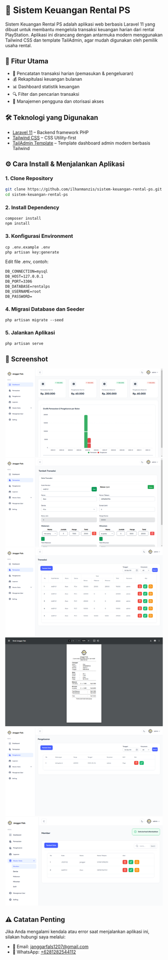 # 💸 Sistem Keuangan Rental PS

Sistem Keuangan Rental PS adalah aplikasi web berbasis Laravel 11 yang dibuat untuk membantu mengelola transaksi keuangan harian dari rental PlayStation. Aplikasi ini dirancang dengan antarmuka modern menggunakan Tailwind CSS dan template TailAdmin, agar mudah digunakan oleh pemilik usaha rental.

## 🚀 Fitur Utama

-   📅 Pencatatan transaksi harian (pemasukan & pengeluaran)
-   💰 Rekapitulasi keuangan bulanan
-   📊 Dashboard statistik keuangan
-   🔍 Filter dan pencarian transaksi
-   👥 Manajemen pengguna dan otorisasi akses

## 🛠️ Teknologi yang Digunakan

-   [Laravel 11](https://laravel.com/) – Backend framework PHP
-   [Tailwind CSS](https://tailwindcss.com/) – CSS Utility-first
-   [TailAdmin Template](https://tailadmin.com/) – Template dashboard admin modern berbasis Tailwind

## ⚙️ Cara Install & Menjalankan Aplikasi

### 1. Clone Repository

```bash
git clone https://github.com/ilhanmanzis/sistem-keuangan-rental-ps.git
cd sistem-keuangan-rental-ps

```

### 2. Install Dependency

```
composer install
npm install
```

### 3. Konfigurasi Environment

```
cp .env.example .env
php artisan key:generate
```

Edit file .env, contoh:

```
DB_CONNECTION=mysql
DB_HOST=127.0.0.1
DB_PORT=3306
DB_DATABASE=rentalps
DB_USERNAME=root
DB_PASSWORD=
```

### 4. Migrasi Database dan Seeder

```
php artisan migrate --seed
```

### 5. Jalankan Aplikasi

```
php artisan serve
```

## 📸 Screenshot

![Dashboard](screenshots/dashboard.png)
![Pemasukan](screenshots/pemasukan.png)
![Pemasukan1](screenshots/pemasukan1.png)
![struk](screenshots/struk.png)
![Pengeluaran](screenshots/pengeluaran.png)
![member](screenshots/member.png)

## ⚠️ Catatan Penting

Jika Anda mengalami kendala atau error saat menjalankan aplikasi ini, silakan hubungi saya melalui:

-   📧 Email: [janggarfals1207@gmail.com](https://mail.google.com/mail/?view=cm&fs=1&to=janggarfals1207@gmail.com)
-   📱 WhatsApp: [+6281282544112](https://wa.me/6281282544112)
